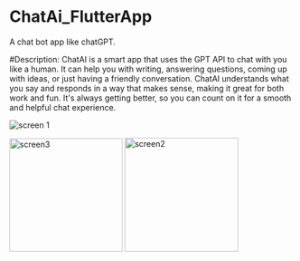 # ChatAi_FlutterApp
A chat bot app like chatGPT.

#Description:
ChatAI is a smart app that uses the GPT API to chat with you like a human. It can help you with writing, answering questions, coming up with ideas, or just having a friendly conversation. ChatAI understands what you say and responds in a way that makes sense, making it great for both work and fun. It's always getting better, so you can count on it for a smooth and helpful chat experience.

![screen 1](https://github.com/DawerRaza/ChatAi_FlutterApp/assets/94078682/56b99046-ca9b-43fa-81a7-86833e4c103f)


<img width="200" alt="screen3" src="https://github.com/DawerRaza/ChatAi_FlutterApp/assets/94078682/936cc65e-26d4-43dc-93ab-0d73ce61dc83">
<img width="201" alt="screen2" src="https://github.com/DawerRaza/ChatAi_FlutterApp/assets/94078682/1680146f-edec-45ab-990b-2e185448027a">
